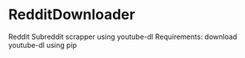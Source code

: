 # RedditDownloader
Reddit Subreddit scrapper using youtube-dl
Requirements:
    download youtube-dl using pip
